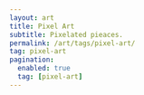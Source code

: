 ```yaml
---
layout: art
title: Pixel Art
subtitle: Pixelated pieaces.
permalink: /art/tags/pixel-art/
tag: pixel-art
pagination:
  enabled: true
  tag: [pixel-art]
---
```

